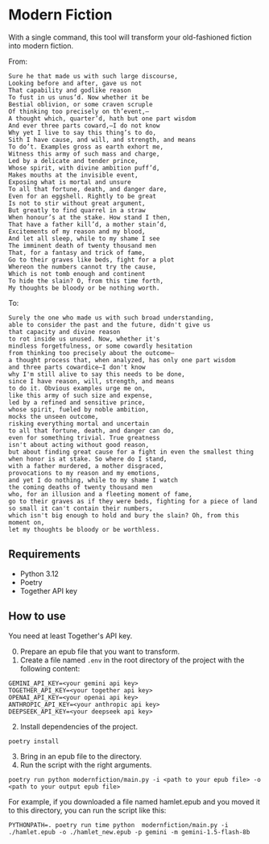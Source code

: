 # Modern Fiction

With a single command, this tool will transform your old-fashioned fiction into modern fiction. 


From:
```
Sure he that made us with such large discourse,
Looking before and after, gave us not
That capability and godlike reason
To fust in us unus’d. Now whether it be
Bestial oblivion, or some craven scruple
Of thinking too precisely on th’event,—
A thought which, quarter’d, hath but one part wisdom
And ever three parts coward,—I do not know
Why yet I live to say this thing’s to do,
Sith I have cause, and will, and strength, and means
To do’t. Examples gross as earth exhort me,
Witness this army of such mass and charge,
Led by a delicate and tender prince,
Whose spirit, with divine ambition puff’d,
Makes mouths at the invisible event,
Exposing what is mortal and unsure
To all that fortune, death, and danger dare,
Even for an eggshell. Rightly to be great
Is not to stir without great argument,
But greatly to find quarrel in a straw
When honour’s at the stake. How stand I then,
That have a father kill’d, a mother stain’d,
Excitements of my reason and my blood,
And let all sleep, while to my shame I see
The imminent death of twenty thousand men
That, for a fantasy and trick of fame,
Go to their graves like beds, fight for a plot
Whereon the numbers cannot try the cause,
Which is not tomb enough and continent
To hide the slain? O, from this time forth,
My thoughts be bloody or be nothing worth.
```

To: 
```
Surely the one who made us with such broad understanding,
able to consider the past and the future, didn't give us
that capacity and divine reason
to rot inside us unused. Now, whether it's
mindless forgetfulness, or some cowardly hesitation
from thinking too precisely about the outcome—
a thought process that, when analyzed, has only one part wisdom
and three parts cowardice—I don't know
why I'm still alive to say this needs to be done,
since I have reason, will, strength, and means
to do it. Obvious examples urge me on,
like this army of such size and expense,
led by a refined and sensitive prince,
whose spirit, fueled by noble ambition,
mocks the unseen outcome,
risking everything mortal and uncertain
to all that fortune, death, and danger can do,
even for something trivial. True greatness
isn't about acting without good reason,
but about finding great cause for a fight in even the smallest thing
when honor is at stake. So where do I stand,
with a father murdered, a mother disgraced,
provocations to my reason and my emotions,
and yet I do nothing, while to my shame I watch
the coming deaths of twenty thousand men
who, for an illusion and a fleeting moment of fame,
go to their graves as if they were beds, fighting for a piece of land
so small it can't contain their numbers,
which isn't big enough to hold and bury the slain? Oh, from this moment on,
let my thoughts be bloody or be worthless.
```


## Requirements

- Python 3.12
- Poetry
- Together API key

## How to use
You need at least Together's API key.


0. Prepare an epub file that you want to transform. 
1. Create a file named `.env` in the root directory of the project with the following content:
```
GEMINI_API_KEY=<your gemini api key>
TOGETHER_API_KEY=<your together api key>
OPENAI_API_KEY=<your openai api key>
ANTHROPIC_API_KEY=<your anthropic api key>
DEEPSEEK_API_KEY=<your deepseek api key>
```

2. Install dependencies of the project. 
```
poetry install
```
3. Bring in an epub file to the directory.
4. Run the script with the right arguments. 
```
poetry run python modernfiction/main.py -i <path to your epub file> -o <path to your output epub file>
```

For example, if you downloaded a file named hamlet.epub and you moved it to this directory, you can run the script like this: 
```
PYTHONPATH=. poetry run time python  modernfiction/main.py -i ./hamlet.epub -o ./hamlet_new.epub -p gemini -m gemini-1.5-flash-8b
```
